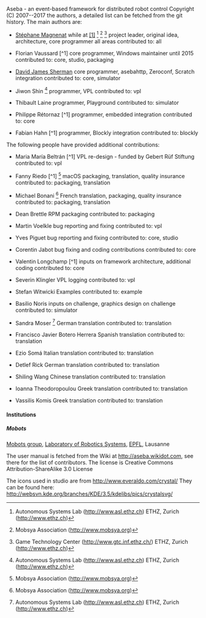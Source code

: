 Aseba - an event-based framework for distributed robot control
Copyright (C) 2007--2017 the authors, a detailed list can be fetched from the git history.
The main authors are:

*	[Stéphane Magnenat](http://stephane.magnenat.net) <stephane at magnenat dot net> while at [[1]](#Mobots) [^2] [^3] [^4]
	project leader, original idea, architecture, core programmer all areas
	contributed to: all

*	Florian Vaussard <florian dot vaussard at epfl dot ch> [^1]
	core programmer, Windows maintainer until 2015
	contributed to: core, studio, packaging

*	[David James Sherman](http://www.labri.fr/perso/david/Site/David_James_Sherman.html) <david dot sherman at inria dot fr>
	core programmer, asebahttp, Zeroconf, Scratch integration
	contributed to: core, simulator

*	Jiwon Shin <jiwon dot shin at mavt dot ethz dot ch> [^2]
	programmer, VPL
	contributed to: vpl

*	Thibault Laine <thibault dot laine at inria dot fr>
	programmer, Playground
	contributed to: simulator

*	Philippe Rétornaz <philippe dot retornaz at epfl dot ch> [^1]
	programmer, embedded integration
	contributed to: core

*	Fabian Hahn <fabian at hahn dot graphics> [^1]
	programmer, Blockly integration
	contributed to: blockly

The following people have provided additional contributions:

*	Maria María Beltrán <maria dot beltranreyes at epfl dot ch> [^1]
	VPL re-design - funded by Gebert Rüf Stiftung
	contributed to: vpl

*	Fanny Riedo <fanny dot riedo at mobsya dot org> [^1] [^3]
	macOS packaging, translation, quality insurance
	contributed to: packaging, translation

*	Michael Bonani <michael dot bonani at mobsya dot org> [^3]
	French translation, packaging, quality insurance
	contributed to: packaging, translation

*	Dean Brettle <dean at brettle dot com>
	RPM packaging
	contributed to: packaging

*	Martin Voelkle
	bug reporting and fixing
	contributed to: vpl

*	Yves Piguet
	bug reporting and fixing
	contributed to: core, studio

*	Corentin Jabot
	bug fixing and coding contributions
	contributed to: core

*	Valentin Longchamp <valentin dot longchamp at epfl dot ch> [^1]
	inputs on framework architecture, additional coding
	contributed to: core

*	Severin Klingler <severin dot klinger at ethz dot ch>
	VPL logging
	contributed to: vpl

*	Stefan Witwicki
	Examples
	contributed to: example

*	Basilio Noris <basilio dot noris at epfl dot ch>
	inputs on challenge, graphics design on challenge
	contributed to: simulator

*	Sandra Moser [^2]
	German translation
	contributed to: translation

*	Francisco Javier Botero Herrera <fboteroh at gmail dot com>
	Spanish translation
	contributed to: translation

*	Ezio Somá <ezio dot soma at gmail dot com>
	Italian translation
	contributed to: translation

*	Detlef Rick <detlef dot rick at gymnasium-hittfeld dot de>
	German translation
	contributed to: translation

*	Shiling Wang <shilingwang0621 at gmail dot com>
	Chinese translation
	contributed to: translation

*	Ioanna Theodoropoulou <ioannatheodoropou at hotmail dot com>
	Greek translation
	contributed to: translation

*	Vassilis Komis <komis at upatras dot gr>
	Greek translation
	contributed to: translation

#### Institutions

##### Mobots

[Mobots group](http://mobots.epfl.ch),
[Laboratory of Robotics Systems](http://lsro.epfl.ch),
[EPFL](http://www.epfl.ch), Lausanne

[^2]: Autonomous Systems Lab (http://www.asl.ethz.ch)
ETHZ, Zurich (http://www.ethz.ch)

[^3]: Mobsya Association (http://www.mobsya.org)

[^4]: Game Technology Center (http://www.gtc.inf.ethz.ch/)
ETHZ, Zurich (http://www.ethz.ch)


The user manual is fetched from the Wiki at http://aseba.wikidot.com,
see there for the list of contributors. The license is
Creative Commons Attribution-ShareAlike 3.0 License

The icons used in studio are from http://www.everaldo.com/crystal/
They can be found here: http://websvn.kde.org/branches/KDE/3.5/kdelibs/pics/crystalsvg/


